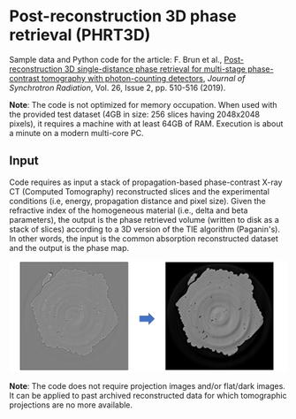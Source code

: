 # Post-reconstruction 3D phase retrieval (PHRT3D)
Sample data and Python code for the article: F. Brun et al., [Post-reconstruction 3D single-distance phase retrieval for multi-stage phase-contrast tomography with photon-counting detectors](https://doi.org/10.1107/S1600577519000237), *Journal of Synchrotron Radiation*, Vol. 26, Issue 2, pp. 510-516 (2019).

**Note**: The code is not optimized for memory occupation. When used with the provided test dataset (4GB in size: 256 slices having 2048x2048 pixels), it requires a machine with at least 64GB of RAM. Execution is about a minute on a modern multi-core PC. 

## Input

Code requires as input a stack of propagation-based phase-contrast X-ray CT (Computed Tomography) reconstructed slices and the experimental conditions (i.e, energy, propagation distance and pixel size). Given the refractive index of the homogeneous material (i.e., delta and beta parameters), the output is the phase retrieved volume (written to disk as a stack of slices) according to a 3D version of the TIE algorithm (Paganin's). In other words, the input is the common absorption reconstructed dataset and the output is the phase map. 

![](/doc/figure1.jpg)

**Note**: The code does not require projection images and/or flat/dark images. It can be applied to past archived reconstructed data for which tomographic projections are no more available.
